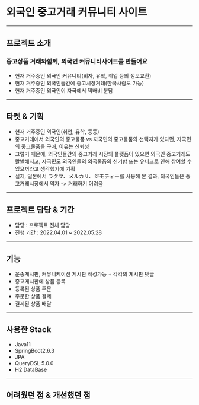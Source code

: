 # 외국인 중고거래 커뮤니티 사이트

---

## 프로젝트 소개

### 중고상품 거래와함께, 외국인 커뮤니티사이트를 만들어요
- 현재 거주중인 외국인 커뮤니티(비자, 유학, 취업 등의 정보교환)
- 현재 거주중인 외국인들간에 중고시장거래(한국사람도 가능)
- 현재 거주중인 외국인이 자국에서 택배비 분담

---

## 타켓 & 기획

- 현재 거주중인 외국인(취업, 유학, 등등)
- 중고거래에서 외국인의 중고물품 vs 자국민의 중고물품의 선택지가 있다면, 자국민의 중고물품을 구매, 이유는 신뢰성
- 그렇기 때문에, 외국인들간의 중고거래 시장의 플랫폼이 있으면 외국인 중고거래도 활발해지고, 자국민도 외국인들의 외국물품의 신기함 또는 유니크로 인해 참여할 수 있으꺼라고 생각했기에 기획
- 실제, 일본에서 ラクマ、メルカリ、ジモティー를 사용해 본 결과, 외국인들은 중고거래시장에서 약자 -> 거래하기 어려움

---

## 프로젝트 담당 & 기간

- 담당 : 프로젝트 전체 담당
- 진행 기간 : 2022.04.01 ~ 2022.05.28

---

## 기능

- 운송게시판, 커뮤니케이션 게시판 작성가능 + 각각의 게시판 댓글
- 중고게시판에 상품 등록
- 등록된 상품 주문
- 주문한 상품 결제
- 결제된 상품 배달

--- 

## 사용한 Stack

- Java11
- SpringBoot2.6.3
- JPA
- QueryDSL 5.0.0
- H2 DataBase

---

## 어려웠던 점 & 개선했던 점
